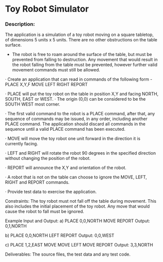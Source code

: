# Toy Robot Simulator

### Description:

The application is a simulation of a toy robot moving on a square tabletop, of dimensions 5 units x 5 units. There are no other obstructions on the table surface.
* The robot is free to roam around the surface of the table, but must be prevented from falling to destruction. Any movement
that would result in the robot falling from the table must be prevented, however further valid movement commands must still
be allowed.

·         Create an application that can read in commands of the following form -
PLACE X,Y,F
MOVE
LEFT
RIGHT
REPORT

·         PLACE will put the toy robot on the table in position X,Y and facing NORTH, SOUTH, EAST or WEST.
·         The origin (0,0) can be considered to be the SOUTH WEST most corner.

·         The first valid command to the robot is a PLACE command, after that, any sequence of commands may be issued, in any order, including another PLACE command. The application should discard all commands in the sequence until a valid PLACE command has been executed.

·         MOVE will move the toy robot one unit forward in the direction it is currently facing.

·         LEFT and RIGHT will rotate the robot 90 degrees in the specified direction without changing the position of the robot.

·         REPORT will announce the X,Y and orientation of the robot.

·         A robot that is not on the table can choose to ignore the MOVE, LEFT, RIGHT and REPORT commands.

·         Provide test data to exercise the application.

Constraints:
The toy robot must not fall off the table during movement. This also includes the initial placement of the toy robot.
Any move that would cause the robot to fall must be ignored.

Example Input and Output:
a)
PLACE 0,0,NORTH
MOVE
REPORT
Output: 0,1,NORTH

b)
PLACE 0,0,NORTH
LEFT
REPORT
Output: 0,0,WEST

c)
PLACE 1,2,EAST
MOVE
MOVE
LEFT
MOVE
REPORT
Output: 3,3,NORTH

Deliverables:
The source files, the test data and any test code.